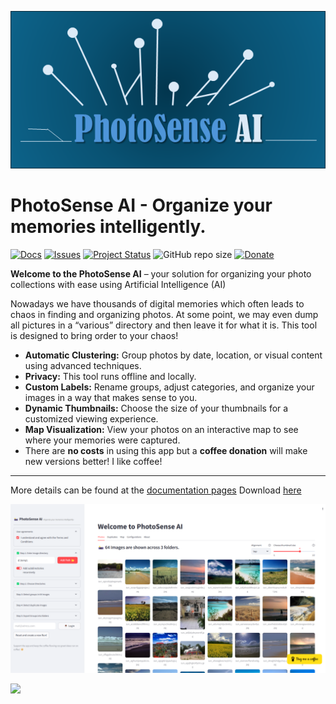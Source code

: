 ![PhotoSense Main](https://github.com/erdogant/PhotoSenseAI/blob/main/docs/figs/logo.png)

# PhotoSense AI - Organize your memories intelligently.

[![Docs](https://img.shields.io/badge/Sphinx-Docs-Green)](https://erdogant.github.io/PhotoSenseAI/)
[![Issues](https://img.shields.io/github/issues/erdogant/PhotoSenseAI.svg)](https://github.com/erdogant/PhotoSenseAI/issues)
[![Project Status](http://www.repostatus.org/badges/latest/active.svg)](http://www.repostatus.org/#active)
![GitHub repo size](https://img.shields.io/github/repo-size/erdogant/PhotoSenseAI)
[![Donate](https://img.shields.io/badge/Support%20this%20project-grey.svg?logo=github%20sponsors)](https://erdogant.github.io/PhotoSenseAI/pages/html/Documentation.html#)




**Welcome to the PhotoSense AI** – your solution for organizing your photo collections with ease using Artificial Intelligence (AI)

Nowadays we have thousands of digital memories which often leads to chaos in finding and organizing photos. At some point, we may even dump all pictures in a “various” directory and then leave it for what it is. This tool is designed to bring order to your chaos!

* **Automatic Clustering:** Group photos by date, location, or visual content using advanced techniques.
* **Privacy:** This tool runs offline and locally.
* **Custom Labels:** Rename groups, adjust categories, and organize your images in a way that makes sense to you.
* **Dynamic Thumbnails:** Choose the size of your thumbnails for a customized viewing experience.
* **Map Visualization:** View your photos on an interactive map to see where your memories were captured.
* There are **no costs** in using this app but a **coffee donation** will make new versions better! I like coffee!


---
More details can be found at the [documentation pages](https://erdogant.github.io/PhotoSenseAI/pages/html/index.html)
Download [here](https://erdogant.github.io/PhotoSenseAI/pages/html/Download.html)

![PhotoSense Main](https://github.com/erdogant/PhotoSenseAI/blob/main/docs/figs/photosense_main.png)

<a href="https://www.buymeacoffee.com/erdogant"><img src="https://img.buymeacoffee.com/button-api/?text=Buy me a coffee&emoji=&slug=erdogant&button_colour=FFDD00&font_colour=000000&font_family=Cookie&outline_colour=000000&coffee_colour=ffffff" /></a>
